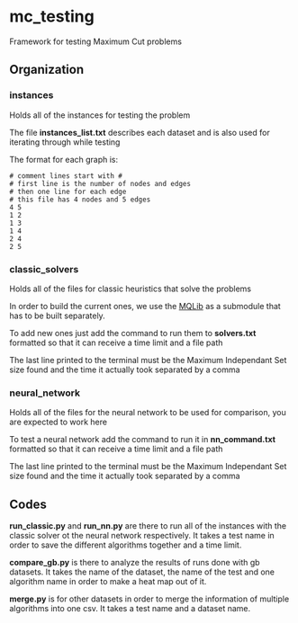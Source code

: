 # mc_testing
Framework for testing Maximum Cut problems


## Organization

### instances

Holds all of the instances for testing the problem

The file **instances_list.txt** describes each dataset and is also used for iterating through while testing

The format for each graph is:
```
# comment lines start with #
# first line is the number of nodes and edges
# then one line for each edge
# this file has 4 nodes and 5 edges
4 5
1 2
1 3
1 4
2 4
2 5
```

### classic_solvers

Holds all of the files for classic heuristics that solve the problems

In order to build the current ones, we use the [MQLib](https://github.com/MQLib/MQLib) as a submodule that has to be built separately.

To add new ones just add the command to run them to **solvers.txt** formatted so that it can receive a time limit and a file path

The last line printed to the terminal must be the Maximum Independant Set size found and the time it actually took separated by a comma

### neural_network 

Holds all of the files for the neural network to be used for comparison, you are expected to work here

To test a neural network add the command to run it in **nn_command.txt** formatted so that it can receive a time limit and a file path

The last line printed to the terminal must be the Maximum Independant Set size found and the time it actually took separated by a comma

## Codes

**run_classic.py** and **run_nn.py** are there to run all of the instances with the classic solver ot the neural network respectively. It takes a test name in order to save the different algorithms together and a time limit.

**compare_gb.py** is there to analyze the results of runs done with gb datasets. It takes the name of the dataset, the name of the test and one algorithm name in order to make a heat map out of it.

**merge.py** is for other datasets in order to merge the information of multiple algorithms into one csv. It takes a test name and a dataset name.